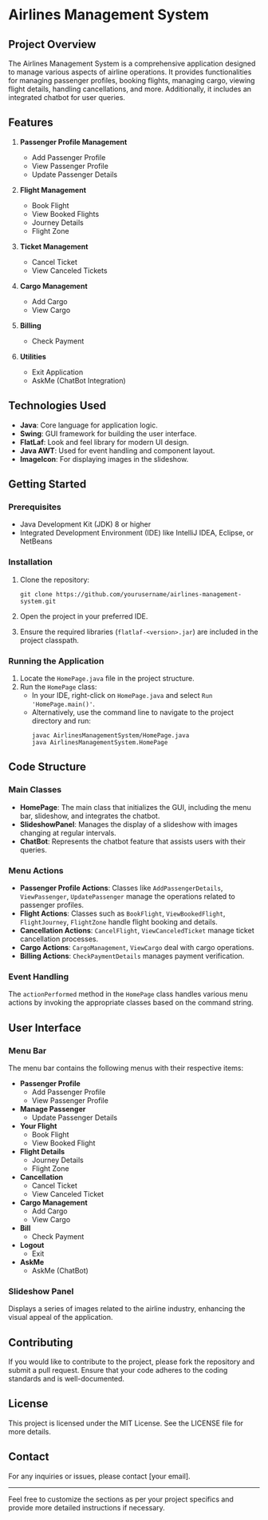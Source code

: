 # Airlines Management System

## Project Overview

The Airlines Management System is a comprehensive application designed to manage various aspects of airline operations. It provides functionalities for managing passenger profiles, booking flights, managing cargo, viewing flight details, handling cancellations, and more. Additionally, it includes an integrated chatbot for user queries.

## Features

1. **Passenger Profile Management**
   - Add Passenger Profile
   - View Passenger Profile
   - Update Passenger Details

2. **Flight Management**
   - Book Flight
   - View Booked Flights
   - Journey Details
   - Flight Zone

3. **Ticket Management**
   - Cancel Ticket
   - View Canceled Tickets

4. **Cargo Management**
   - Add Cargo
   - View Cargo

5. **Billing**
   - Check Payment

6. **Utilities**
   - Exit Application
   - AskMe (ChatBot Integration)

## Technologies Used

- **Java**: Core language for application logic.
- **Swing**: GUI framework for building the user interface.
- **FlatLaf**: Look and feel library for modern UI design.
- **Java AWT**: Used for event handling and component layout.
- **ImageIcon**: For displaying images in the slideshow.

## Getting Started

### Prerequisites

- Java Development Kit (JDK) 8 or higher
- Integrated Development Environment (IDE) like IntelliJ IDEA, Eclipse, or NetBeans

### Installation

1. Clone the repository:
   ```
   git clone https://github.com/yourusername/airlines-management-system.git
   ```

2. Open the project in your preferred IDE.

3. Ensure the required libraries (`flatlaf-<version>.jar`) are included in the project classpath.

### Running the Application

1. Locate the `HomePage.java` file in the project structure.
2. Run the `HomePage` class:
   - In your IDE, right-click on `HomePage.java` and select `Run 'HomePage.main()'`.
   - Alternatively, use the command line to navigate to the project directory and run:
     ```
     javac AirlinesManagementSystem/HomePage.java
     java AirlinesManagementSystem.HomePage
     ```

## Code Structure

### Main Classes

- **HomePage**: The main class that initializes the GUI, including the menu bar, slideshow, and integrates the chatbot.
- **SlideshowPanel**: Manages the display of a slideshow with images changing at regular intervals.
- **ChatBot**: Represents the chatbot feature that assists users with their queries.

### Menu Actions

- **Passenger Profile Actions**: Classes like `AddPassengerDetails`, `ViewPassenger`, `UpdatePassenger` manage the operations related to passenger profiles.
- **Flight Actions**: Classes such as `BookFlight`, `ViewBookedFlight`, `FlightJourney`, `FlightZone` handle flight booking and details.
- **Cancellation Actions**: `CancelFlight`, `ViewCanceledTicket` manage ticket cancellation processes.
- **Cargo Actions**: `CargoManagement`, `ViewCargo` deal with cargo operations.
- **Billing Actions**: `CheckPaymentDetails` manages payment verification.

### Event Handling

The `actionPerformed` method in the `HomePage` class handles various menu actions by invoking the appropriate classes based on the command string.

## User Interface

### Menu Bar

The menu bar contains the following menus with their respective items:

- **Passenger Profile**
  - Add Passenger Profile
  - View Passenger Profile
- **Manage Passenger**
  - Update Passenger Details
- **Your Flight**
  - Book Flight
  - View Booked Flight
- **Flight Details**
  - Journey Details
  - Flight Zone
- **Cancellation**
  - Cancel Ticket
  - View Canceled Ticket
- **Cargo Management**
  - Add Cargo
  - View Cargo
- **Bill**
  - Check Payment
- **Logout**
  - Exit
- **AskMe**
  - AskMe (ChatBot)

### Slideshow Panel

Displays a series of images related to the airline industry, enhancing the visual appeal of the application.

## Contributing

If you would like to contribute to the project, please fork the repository and submit a pull request. Ensure that your code adheres to the coding standards and is well-documented.

## License

This project is licensed under the MIT License. See the LICENSE file for more details.

## Contact

For any inquiries or issues, please contact [your email].

---

Feel free to customize the sections as per your project specifics and provide more detailed instructions if necessary.
